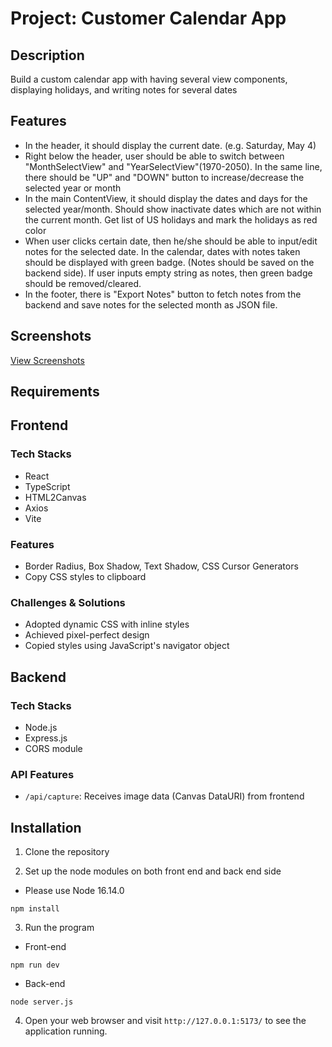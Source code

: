 # Project: Customer Calendar App

## Description
Build a custom calendar app with having several view components, displaying holidays, and writing notes for several dates

## Features
- In the header, it should display the current date. (e.g. Saturday, May 4)
- Right below the header, user should be able to switch between "MonthSelectView" and "YearSelectView"(1970-2050). In the same line, there should be "UP" and "DOWN" button to increase/decrease the selected year or month
- In the main ContentView, it should display the dates and days for the selected year/month. Should show inactivate dates which are not within the current month. Get list of US holidays and mark the holidays as red color
- When user clicks certain date, then he/she should be able to input/edit notes for the selected date.
In the calendar, dates with notes taken should be displayed with green badge. (Notes should be saved on the backend side). If user inputs empty string as notes, then green badge should be removed/cleared.
- In the footer, there is "Export Notes" button to fetch notes from the backend and save notes for the selected month as JSON file.

## Screenshots
[View Screenshots](/screenshots)

## Requirements


## Frontend
### Tech Stacks
- React
- TypeScript
- HTML2Canvas
- Axios
- Vite

### Features
- Border Radius, Box Shadow, Text Shadow, CSS Cursor Generators
- Copy CSS styles to clipboard

### Challenges & Solutions
- Adopted dynamic CSS with inline styles
- Achieved pixel-perfect design
- Copied styles using JavaScript's navigator object

## Backend
### Tech Stacks
- Node.js
- Express.js
- CORS module

### API Features
- `/api/capture`: Receives image data (Canvas DataURI) from frontend

## Installation

1. Clone the repository

2. Set up the node modules on both front end and back end side
- Please use Node 16.14.0

```shell
npm install
```

3. Run the program

- Front-end

```shell
npm run dev
```

- Back-end
```shell
node server.js
```

4. Open your web browser and visit `http://127.0.0.1:5173/` to see the application running.